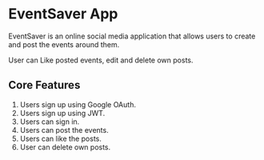 # EventSaver App
EventSaver is an online social media application that allows users to create and post the events around them.

User can Like posted events, edit and delete own posts.

## Core Features
1. Users sign up using Google OAuth.
2. Users sign up using JWT.
3. Users can sign in.
4. Users can post the events.
5. Users can like the posts.
6. User can delete own posts.
